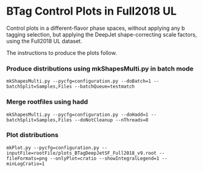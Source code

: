 # BTag Control Plots in Full2018 UL

Control plots in a different-flavor phase spaces, without applying any b tagging selection, but applying the DeepJet shape-correcting scale factors, using the Full2018 UL dataset.

The instructions to produce the plots follow.

### Produce distributions using mkShapesMulti.py in batch mode

    mkShapesMulti.py --pycfg=configuration.py --doBatch=1 --batchSplit=Samples,Files --batchQueue=testmatch

### Merge rootfiles using hadd

    mkShapesMulti.py --pycfg=configuration.py --doHadd=1 --batchSplit=Samples,Files --doNotCleanup --nThreads=8

### Plot distributions

    mkPlot.py --pycfg=configuration.py --inputFile=rootFile/plots_BTagDeepJetSF_Full2018_v9.root --fileFormats=png --onlyPlot=cratio --showIntegralLegend=1 --minLogCratio=1


